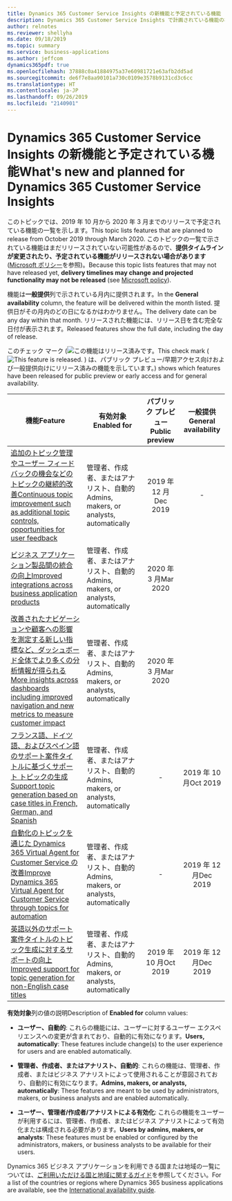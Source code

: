 ```yaml
---
title: Dynamics 365 Customer Service Insights の新機能と予定されている機能 (2019 年リリース ウェーブ 2)
description: Dynamics 365 Customer Service Insights で計画されている機能の概要。
author: relnotes
ms.reviewer: shellyha
ms.date: 09/18/2019
ms.topic: summary
ms.service: business-applications
ms.author: jeffcom
dynamics365pdf: true
ms.openlocfilehash: 37888c0a41884975a37e60981721e63afb2dd5ad
ms.sourcegitcommit: de6f7e8aa90101a730c0109e3578b9131cd3c6cc
ms.translationtype: HT
ms.contentlocale: ja-JP
ms.lasthandoff: 09/26/2019
ms.locfileid: "2140901"
---
```

# <a name="whats-new-and-planned-for-dynamics-365-customer-service-insights"></a><span data-ttu-id="f6b49-103">Dynamics 365 Customer Service Insights の新機能と予定されている機能</span><span class="sxs-lookup"><span data-stu-id="f6b49-103">What's new and planned for Dynamics 365 Customer Service Insights</span></span>

<span data-ttu-id="f6b49-104">このトピックでは、2019 年 10 月から 2020 年 3 月までのリリースで予定されている機能の一覧を示します。</span><span class="sxs-lookup"><span data-stu-id="f6b49-104">This topic lists features that are planned to release from October 2019 through March 2020.</span></span> <span data-ttu-id="f6b49-105">このトピックの一覧で示されている機能はまだリリースされていない可能性があるので、**提供タイムラインが変更されたり、予定されている機能がリリースされない場合があります** ([Microsoft ポリシー](https://go.microsoft.com/fwlink/p/?linkid=2007332)を参照)。</span><span class="sxs-lookup"><span data-stu-id="f6b49-105">Because this topic lists features that may not have released yet, **delivery timelines may change and projected functionality may not be released** (see [Microsoft policy](https://go.microsoft.com/fwlink/p/?linkid=2007332)).</span></span>

<span data-ttu-id="f6b49-106">機能は**一般提供**列で示されている月内に提供されます。</span><span class="sxs-lookup"><span data-stu-id="f6b49-106">In the **General availability** column, the feature will be delivered within the month listed.</span></span> <span data-ttu-id="f6b49-107">提供日がその月内のどの日になるかはわかりません。</span><span class="sxs-lookup"><span data-stu-id="f6b49-107">The delivery date can be any day within that month.</span></span> <span data-ttu-id="f6b49-108">リリースされた機能には、リリース日を含む完全な日付が表示されます。</span><span class="sxs-lookup"><span data-stu-id="f6b49-108">Released features show the full date, including the day of release.</span></span>

<span data-ttu-id="f6b49-109">このチェック マーク (![この機能はリリース済みです。](/dynamics365-release-plan/media/green-checkmark.png "この機能はリリース済みです。")</span><span class="sxs-lookup"><span data-stu-id="f6b49-109">This check mark (![This feature is released.](/dynamics365-release-plan/media/green-checkmark.png "This feature is released.")</span></span> <span data-ttu-id="f6b49-110">) は、パブリック プレビュー/早期アクセス向けおよび一般提供向けにリリース済みの機能を示しています。</span><span class="sxs-lookup"><span data-stu-id="f6b49-110">) shows which features have been released for public preview or early access and for general availability.</span></span>

| <span data-ttu-id="f6b49-111">機能</span><span class="sxs-lookup"><span data-stu-id="f6b49-111">Feature</span></span>    | <span data-ttu-id="f6b49-112">有効対象</span><span class="sxs-lookup"><span data-stu-id="f6b49-112">Enabled for</span></span>    |  <span data-ttu-id="f6b49-113">パブリック プレビュー</span><span class="sxs-lookup"><span data-stu-id="f6b49-113">Public preview</span></span> |  <span data-ttu-id="f6b49-114">一般提供</span><span class="sxs-lookup"><span data-stu-id="f6b49-114">General availability</span></span> | 
| ---------- |---------------- | :---------------: |:--------------: |
| [<span data-ttu-id="f6b49-115">追加のトピック管理やユーザー フィードバックの機会などのトピックの継続的改善</span><span class="sxs-lookup"><span data-stu-id="f6b49-115">Continuous topic improvement such as additional topic controls, opportunities for user feedback</span></span>](continuous-topic-improvement-such-as-additional-topic-controls-opportunities-user-feedback.md) | <span data-ttu-id="f6b49-116">管理者、作成者、またはアナリスト、自動的</span><span class="sxs-lookup"><span data-stu-id="f6b49-116">Admins, makers, or analysts, automatically</span></span>| <span data-ttu-id="f6b49-117">2019 年 12 月</span><span class="sxs-lookup"><span data-stu-id="f6b49-117">Dec 2019</span></span>|- | 
| [<span data-ttu-id="f6b49-118">ビジネス アプリケーション製品間の統合の向上</span><span class="sxs-lookup"><span data-stu-id="f6b49-118">Improved integrations across business application products</span></span>](improved-integrations-across-business-application-products.md) | <span data-ttu-id="f6b49-119">管理者、作成者、またはアナリスト、自動的</span><span class="sxs-lookup"><span data-stu-id="f6b49-119">Admins, makers, or analysts, automatically</span></span>| <span data-ttu-id="f6b49-120">2020 年 3 月</span><span class="sxs-lookup"><span data-stu-id="f6b49-120">Mar 2020</span></span>| | 
| [<span data-ttu-id="f6b49-121">改善されたナビゲーションや顧客への影響を測定する新しい指標など、ダッシュボード全体でより多くの分析情報が得られる</span><span class="sxs-lookup"><span data-stu-id="f6b49-121">More insights across dashboards including improved navigation and new metrics to measure customer impact</span></span>](additional-ai-capabilities-such-as-anomaly-detection-prediction-sentiment-analysis.md) | <span data-ttu-id="f6b49-122">管理者、作成者、またはアナリスト、自動的</span><span class="sxs-lookup"><span data-stu-id="f6b49-122">Admins, makers, or analysts, automatically</span></span>| <span data-ttu-id="f6b49-123">2020 年 3 月</span><span class="sxs-lookup"><span data-stu-id="f6b49-123">Mar 2020</span></span>| | 
| [<span data-ttu-id="f6b49-124">フランス語、ドイツ語、およびスペイン語のサポート案件タイトルに基づくサポート トピックの生成</span><span class="sxs-lookup"><span data-stu-id="f6b49-124">Support topic generation based on case titles in French, German, and Spanish</span></span>](support-topic-generation-based-case-titles-french-german-spanish.md) | <span data-ttu-id="f6b49-125">管理者、作成者、またはアナリスト、自動的</span><span class="sxs-lookup"><span data-stu-id="f6b49-125">Admins, makers, or analysts, automatically</span></span>| -|<span data-ttu-id="f6b49-126">2019 年 10 月</span><span class="sxs-lookup"><span data-stu-id="f6b49-126">Oct 2019</span></span> | 
| [<span data-ttu-id="f6b49-127">自動化のトピックを通じた Dynamics 365 Virtual Agent for Customer Service の改善</span><span class="sxs-lookup"><span data-stu-id="f6b49-127">Improve Dynamics 365 Virtual Agent for Customer Service through topics for automation</span></span>](improve-dynamics-365-virtual-agent-customer-service-through-topics-automation.md) | <span data-ttu-id="f6b49-128">管理者、作成者、またはアナリスト、自動的</span><span class="sxs-lookup"><span data-stu-id="f6b49-128">Admins, makers, or analysts, automatically</span></span>| -|<span data-ttu-id="f6b49-129">2019 年 12 月</span><span class="sxs-lookup"><span data-stu-id="f6b49-129">Dec 2019</span></span> | 
| [<span data-ttu-id="f6b49-130">英語以外のサポート案件タイトルのトピック生成に対するサポートの向上</span><span class="sxs-lookup"><span data-stu-id="f6b49-130">Improved support for topic generation for non-English case titles</span></span>](improved-support-topic-generation-non-english-case-titles.md) | <span data-ttu-id="f6b49-131">管理者、作成者、またはアナリスト、自動的</span><span class="sxs-lookup"><span data-stu-id="f6b49-131">Admins, makers, or analysts, automatically</span></span>| <span data-ttu-id="f6b49-132">2019 年 10 月</span><span class="sxs-lookup"><span data-stu-id="f6b49-132">Oct 2019</span></span>|<span data-ttu-id="f6b49-133">2019 年 12 月</span><span class="sxs-lookup"><span data-stu-id="f6b49-133">Dec 2019</span></span> | 

<span data-ttu-id="f6b49-134">**有効対象**列の値の説明</span><span class="sxs-lookup"><span data-stu-id="f6b49-134">Description of **Enabled for** column values:</span></span>

- <span data-ttu-id="f6b49-135">**ユーザー、自動的**: これらの機能には、ユーザーに対するユーザー エクスペリエンスへの変更が含まれており、自動的に有効になります。</span><span class="sxs-lookup"><span data-stu-id="f6b49-135">**Users, automatically**: These features include change(s) to the user experience for users and are enabled automatically.</span></span>

- <span data-ttu-id="f6b49-136">**管理者、作成者、またはアナリスト、自動的**: これらの機能は、管理者、作成者、またはビジネス アナリストによって使用されることが意図されており、自動的に有効になります。</span><span class="sxs-lookup"><span data-stu-id="f6b49-136">**Admins, makers, or analysts, automatically**: These features are meant to be used by administrators, makers, or business analysts and are enabled automatically.</span></span>

- <span data-ttu-id="f6b49-137">**ユーザー、管理者/作成者/アナリストによる有効化**: これらの機能をユーザーが利用するには、管理者、作成者、またはビジネス アナリストによって有効化または構成される必要があります。</span><span class="sxs-lookup"><span data-stu-id="f6b49-137">**Users by admins, makers, or analysts**: These features must be enabled or configured by the administrators, makers, or business analysts to be available for their users.</span></span>


<span data-ttu-id="f6b49-138">Dynamics 365 ビジネス アプリケーションを利用できる国または地域の一覧については、[ご利用いただける国と地域に関するガイド](https://aka.ms/dynamics_365_international_availability_deck)を参照してください。</span><span class="sxs-lookup"><span data-stu-id="f6b49-138">For a list of the countries or regions where Dynamics 365 business applications are available, see the [International availability guide](https://aka.ms/dynamics_365_international_availability_deck).</span></span> 
